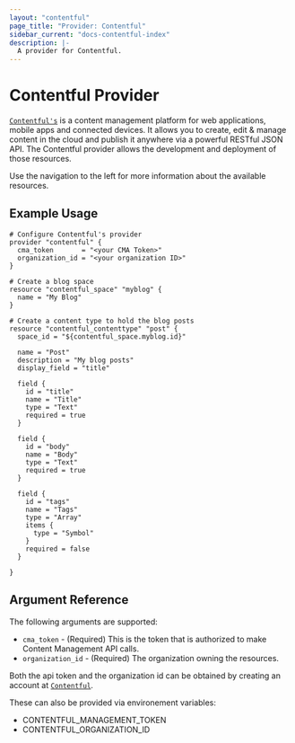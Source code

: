 ```yaml
---
layout: "contentful"
page_title: "Provider: Contentful"
sidebar_current: "docs-contentful-index"
description: |-
  A provider for Contentful.
---
```


# Contentful Provider

[`Contentful's`](https://www.contentful.com) is a content management platform for web applications, mobile apps and connected devices. It allows you to create, edit & manage content in the cloud and publish it anywhere via a powerful RESTful JSON API.
The Contentful provider allows the development and deployment of those resources.

Use the navigation to the left for more information about the available resources.

## Example Usage

```hcl
# Configure Contentful's provider
provider "contentful" {
  cma_token       = "<your CMA Token>"
  organization_id = "<your organization ID>"
}

# Create a blog space
resource "contentful_space" "myblog" {
  name = "My Blog"
}

# Create a content type to hold the blog posts
resource "contentful_contenttype" "post" {
  space_id = "${contentful_space.myblog.id}"

  name = "Post"
  description = "My blog posts"
  display_field = "title"

  field {
    id = "title"
    name = "Title"
    type = "Text"
    required = true
  }

  field {
    id = "body"
    name = "Body"
    type = "Text"
    required = true
  }

  field {
    id = "tags"
    name = "Tags"
    type = "Array"
    items {
      type = "Symbol"
    }
    required = false
  }

}
```

## Argument Reference

The following arguments are supported:

* `cma_token` - (Required) This is the token that is authorized to make Content Management API calls.
* `organization_id` - (Required) The organization owning the resources.

Both the api token and the organization id can be obtained by creating an account at [`Contentful`](https://www.contentful.com/sign-up).

These can also be provided via environement variables:

* CONTENTFUL_MANAGEMENT_TOKEN
* CONTENTFUL_ORGANIZATION_ID
